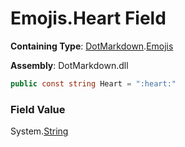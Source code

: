 # Emojis\.Heart Field

**Containing Type**: [DotMarkdown](../../README.md)\.[Emojis](../README.md)

**Assembly**: DotMarkdown\.dll

```csharp
public const string Heart = ":heart:"
```

### Field Value

System\.[String](https://docs.microsoft.com/en-us/dotnet/api/system.string)